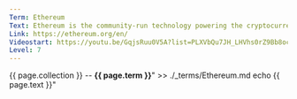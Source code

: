 ```yaml
---
Term: Ethereum
Text: Ethereum is the community-run technology powering the cryptocurrency ether (ETH) and thousands of decentralized applications
Link: https://ethereum.org/en/
Videostart: https://youtu.be/GqjsRuu0V5A?list=PLXVbQu7JH_LHVhs0rZ9Bb8ocyKlPljkaG&t=31m02s
Level: 7
---
```


{{ page.collection }} -- **{{ page.term }}**" >> ./_terms/Ethereum.md
    echo  {{ page.text }}"
